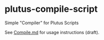 # plutus-compile-script
Simple "Compiler" for Plutus Scripts

See [Compile.md](Compile.md) for usage instructions (draft).
